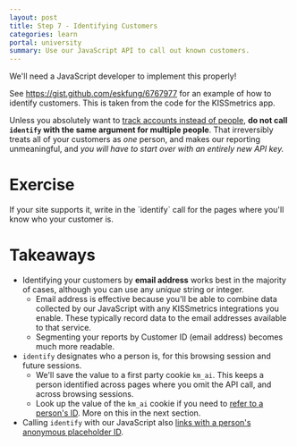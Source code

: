 ```yaml
---
layout: post
title: Step 7 - Identifying Customers
categories: learn
portal: university
summary: Use our JavaScript API to call out known customers.
---
```

<div class="alert alert-block">
We'll need a JavaScript developer to implement this properly!
</div>

See <https://gist.github.com/eskfung/6767977> for an example of how to identify customers. This is taken from the code for the KISSmetrics app.

Unless you absolutely want to [track accounts instead of people][person-or-account], **do not call `identify` with the same argument for multiple people**. That irreversibly treats all of your customers as *one* person, and makes our reporting unmeaningful, and *you will have to start over with an entirely new API key.*

# Exercise

<div class="alert alert-success alert-block">
If your site supports it, write in the `identify` call for the pages where you'll know who your customer is.
</div>

# Takeaways

* Identifying your customers by **email address** works best in the majority of cases, although you can use any *unique* string or integer.
  * Email address is effective because you'll be able to combine data collected by our JavaScript with any KISSmetrics integrations you enable. These typically record data to the email addresses available to that service.
  * Segmenting your reports by Customer ID (email address) becomes much more readable.
* `identify` designates who a person is, for this browsing session and future sessions.
  * We'll save the value to a first party cookie `km_ai`. This keeps a person identified across pages where you omit the API call, and across browsing sessions.
  * Look up the value of the `km_ai` cookie if you need to [refer to a person's ID][reuse]. More on this in the next section.
* Calling `identify` with our JavaScript also [links with a person's anonymous placeholder ID][about-ids].

[reuse]: /apis/javascript/javascript-identities
[about-ids]: /getting-started/understanding-identities#section-3.2
[person-or-account]: /how-tos/person-or-account
